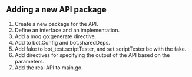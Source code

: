 ## Adding a new API package

1. Create a new package for the API.
2. Define an interface and an implementation.
3. Add a moq go:generate directive.
4. Add to bot.Config and bot.sharedDeps.
5. Add fake to bot_test.scriptTester, and set scriptTester.bc with the fake.
6. Add directives for specifying the output of the API based on the parameters.
7. Add the real API to main.go.
